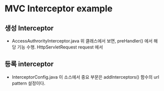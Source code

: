 # MVC Interceptor example

## 생성 Interceptor
* AccessAuthrorityInterceptor.java
위 클래스에서 보면, preHandler() 에서 해당 기능 수행. 
HttpServletRequest request 에서 

## 등록 interceptor
* InterceptorConfig.java
이 소스에서 중요 부문은 
addInterceptors() 함수의 url pattern  설정이다. 
